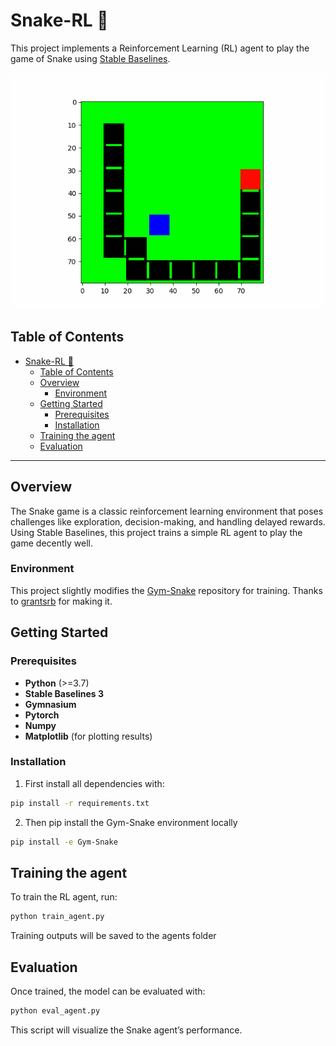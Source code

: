 # Snake-RL 🐍

This project implements a Reinforcement Learning (RL) agent to play the game of Snake using [Stable Baselines](https://stable-baselines3.readthedocs.io/). 

![Demo](media/Johnny-Dense-2.gif) <!-- Replace with your actual media path -->

## Table of Contents


- [Snake-RL 🐍](#snake-rl-)
  - [Table of Contents](#table-of-contents)
  - [Overview](#overview)
    - [Environment](#environment)
  - [Getting Started](#getting-started)
    - [Prerequisites](#prerequisites)
    - [Installation](#installation)
  - [Training the agent](#training-the-agent)
  - [Evaluation](#evaluation)

---

## Overview

The Snake game is a classic reinforcement learning environment that poses challenges like exploration, decision-making, and handling delayed rewards. Using Stable Baselines, this project trains a simple RL agent to play the game decently well.

### Environment

This project slightly modifies the [Gym-Snake](https://github.com/grantsrb/Gym-Snake) repository for training. Thanks to [grantsrb](https://github.com/grantsrb) for making it.

## Getting Started

### Prerequisites

- **Python** (>=3.7)
- **Stable Baselines 3**
- **Gymnasium**
- **Pytorch**
- **Numpy**
- **Matplotlib** (for plotting results)

### Installation

1. First install all dependencies with:

```bash
pip install -r requirements.txt
```
2. Then pip install the Gym-Snake environment locally

```bash
pip install -e Gym-Snake
```

## Training the agent

To train the RL agent, run:

```bash
python train_agent.py
```


Training outputs will be saved to the agents folder


## Evaluation
Once trained, the model can be evaluated with:

```bash
python eval_agent.py
```
This script will visualize the Snake agent’s performance.



